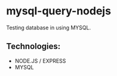 # mysql-query-nodejs
Testing database in using MYSQL. 

## Technologies:
* NODE.JS / EXPRESS
* MYSQL
